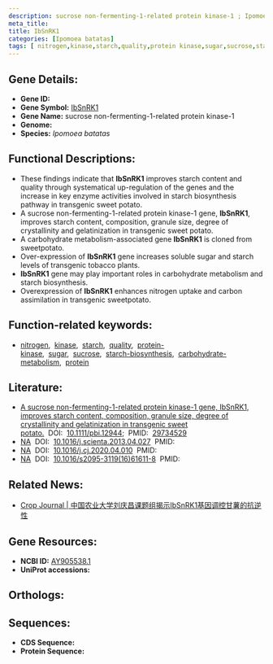 ```yaml
---
description: sucrose non-fermenting-1-related protein kinase-1 ; Ipomoea batatas
meta_title:
title: IbSnRK1
categories: [Ipomoea batatas]
tags: [ nitrogen,kinase,starch,quality,protein kinase,sugar,sucrose,starch biosynthesis,carbohydrate metabolism,protein ]
---
```


## Gene Details:
- **Gene ID:** []()
- **Gene Symbol:** <u>IbSnRK1</u>
- **Gene Name:** sucrose non-fermenting-1-related protein kinase-1
- **Genome:** []()
- **Species:** *Ipomoea batatas*

## Functional Descriptions:
   - These findings indicate that **IbSnRK1** improves starch content and quality through systematical up-regulation of the genes and the increase in key enzyme activities involved in starch biosynthesis pathway in transgenic sweet potato.
   - A sucrose non-fermenting-1-related protein kinase-1 gene, **IbSnRK1**, improves starch content, composition, granule size, degree of crystallinity and gelatinization in transgenic sweet potato.
   - A carbohydrate metabolism-associated gene **IbSnRK1** is cloned from sweetpotato.
   - Over-expression of **IbSnRK1** gene increases soluble sugar and starch levels of transgenic tobacco plants.
   - **IbSnRK1** gene may play important roles in carbohydrate metabolism and starch biosynthesis.
   - Overexpression of **IbSnRK1** enhances nitrogen uptake and carbon assimilation in transgenic sweetpotato.

## Function-related keywords:
   - [nitrogen](/tags/nitrogen/),&nbsp;&nbsp;[kinase](/tags/kinase/),&nbsp;&nbsp;[starch](/tags/starch/),&nbsp;&nbsp;[quality](/tags/quality/),&nbsp;&nbsp;[protein-kinase](/tags/protein-kinase/),&nbsp;&nbsp;[sugar](/tags/sugar/),&nbsp;&nbsp;[sucrose](/tags/sucrose/),&nbsp;&nbsp;[starch-biosynthesis](/tags/starch-biosynthesis/),&nbsp;&nbsp;[carbohydrate-metabolism](/tags/carbohydrate-metabolism/),&nbsp;&nbsp;[protein](/tags/protein/)

## Literature:
   - [A sucrose non-fermenting-1-related protein kinase-1 gene, IbSnRK1, improves starch content, composition, granule size, degree of crystallinity and gelatinization in transgenic sweet potato.](https://doi.org/10.1111/pbi.12944)&nbsp;&nbsp;DOI:&nbsp;&nbsp;[10.1111/pbi.12944](https://doi.org/10.1111/pbi.12944);&nbsp;&nbsp;PMID:&nbsp;&nbsp;[29734529](https://pubmed.ncbi.nlm.nih.gov/29734529/)
   - [NA](https://doi.org/10.1016/j.scienta.2013.04.027)&nbsp;&nbsp;DOI:&nbsp;&nbsp;[10.1016/j.scienta.2013.04.027](https://doi.org/10.1016/j.scienta.2013.04.027)&nbsp;&nbsp;PMID:&nbsp;&nbsp;[](https://pubmed.ncbi.nlm.nih.gov//)
   - [NA](https://doi.org/10.1016/j.cj.2020.04.010)&nbsp;&nbsp;DOI:&nbsp;&nbsp;[10.1016/j.cj.2020.04.010](https://doi.org/10.1016/j.cj.2020.04.010)&nbsp;&nbsp;PMID:&nbsp;&nbsp;[](https://pubmed.ncbi.nlm.nih.gov//)
   - [NA](https://doi.org/10.1016/s2095-3119(16)61611-8)&nbsp;&nbsp;DOI:&nbsp;&nbsp;[10.1016/s2095-3119(16)61611-8](https://doi.org/10.1016/s2095-3119(16)61611-8)&nbsp;&nbsp;PMID:&nbsp;&nbsp;[](https://pubmed.ncbi.nlm.nih.gov//)

## Related News:
   - [Crop Journal  | 中国农业大学刘庆昌课题组揭示IbSnRK1基因调控甘薯的抗逆性](https://mp.weixin.qq.com/s?__biz=Mzg3MDEwNDEyMg==&mid=2247492002&idx=4&sn=44b63ce935b6cad54089802a65ec7a2a&chksm=ce904cf7f9e7c5e137ec4c12875fdd3cc5321bc7b45ecc7238f6c8e7eb620c2e560498d10334&scene=27#wechat_redirect)

## Gene Resources:
- **NCBI ID:**  [AY905538.1](https://www.ncbi.nlm.nih.gov/gene/?term=AY905538.1)
- **UniProt accessions:**  [](https://www.uniprot.org/uniprotkb//entry)

## Orthologs:

## Sequences:
- **CDS Sequence:**
- **Protein Sequence:**
